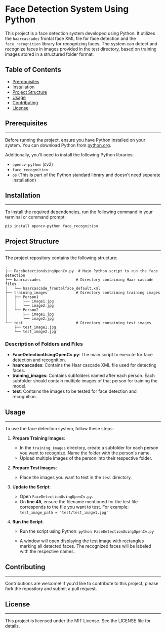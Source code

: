 Face Detection System Using Python
==================================

This project is a face detection system developed using Python. It utilizes the `haarcascades` frontal face XML file for face detection and the `face_recognition` library for recognizing faces. The system can detect and recognize faces in images provided in the test directory, based on training images stored in a structured folder format.

Table of Contents
-----------------

-   [Prerequisites](#prerequisites)
-   [Installation](#installation)
-   [Project Structure](#project-structure)
-   [Usage](#usage)
-   [Contributing](#contributing)
-   [License](#license)

## Prerequisites
-------------

Before running the project, ensure you have Python installed on your system. You can download Python from [python.org](https://www.python.org/).

Additionally, you'll need to install the following Python libraries:

-   `opencv-python` (cv2)
-   `face_recognition`
-   `os` (This is part of the Python standard library and doesn't need separate installation)

## Installation
------------

To install the required dependencies, run the following command in your terminal or command prompt:

```
pip install opencv-python face_recognition
```
## Project Structure
-----------------

The project repository contains the following structure:
```
.
├── FaceDetectionUsingOpenCv.py  # Main Python script to run the face detection
├── haarcascades                # Directory containing Haar cascade files
│   └── haarcascade_frontalface_default.xml
├── training_images             # Directory containing training images
│   ├── Person1
│   │   ├── image1.jpg
│   │   └── image2.jpg
│   └── Person2
│       ├── image1.jpg
│       └── image2.jpg
└── test                        # Directory containing test images
    ├── test_image1.jpg
    └── test_image2.jpg`
```

### Description of Folders and Files

-   **FaceDetectionUsingOpenCv.py**: The main script to execute for face detection and recognition.
-   **haarcascades**: Contains the Haar cascade XML file used for detecting faces.
-   **training_images**: Contains subfolders named after each person. Each subfolder should contain multiple images of that person for training the model.
-   **test**: Contains the images to be tested for face detection and recognition.

## Usage
-----

To use the face detection system, follow these steps:

1.  **Prepare Training Images**:

    -   In the `training_images` directory, create a subfolder for each person you want to recognize. Name the folder with the person's name.
    -   Upload multiple images of the person into their respective folder.
2.  **Prepare Test Images**:

    -   Place the images you want to test in the `test` directory.
3.  **Update the Script**:

    -   Open `FaceDetectionUsingOpenCv.py`.
    -   On **line 45**, ensure the filename mentioned for the test file corresponds to the file you want to test. For example:
    `test_image_path = 'test/test_image1.jpg'`

4.  **Run the Script**:

    -   Run the script using Python:
    `python FaceDetectionUsingOpenCv.py`

    -   A window will open displaying the test image with rectangles marking all detected faces. The recognized faces will be labeled with the respective names.

## Contributing
------------

Contributions are welcome! If you'd like to contribute to this project, please fork the repository and submit a pull request.

## License
-------

This project is licensed under the MIT License. See the LICENSE file for details.
